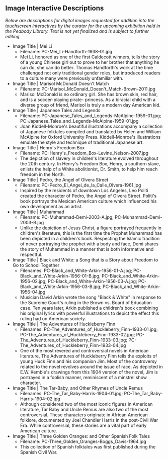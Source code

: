 ## Image Interactive Descriptions

_Below are descriptions for digital images requested for addition into the touchscreen interactives by the curator for the 
upcoming exhibition held in the Peabody Library. Text is not yet finalized and is subject to further editing._

* Image Title | Mei Li
  * Filename: PC-Mei_Li-Handforth-1938-01.jpg
  * Mei Li, honored as one of the first Caldecott winners, tells the story of a young Chinese girl out to prove to her brother 
  that anything he can do, she can do better.  Thomas Handforth's work at the time challenged not only traditional gender roles,   but introduced readers to a culture many were previously unfamiliar with.
* Image Title | Marisol McDonald Doesn't Match
  * Filename: PC-Marisol_McDonald_Doesn't_Match-Brown-2011.jpg
  * Marisol McDonald is no ordinary girl.  She has brown skin, red hair, and is a soccer-playing pirate- princess.  As a       biracial child with a diverse group of friend, Marisol is truly a modern day American kid.
* Image Title | Japanese Tales and Legends
  * Filename: PC-Japanese_Tales_and_Legends-McAlpine-1959-01.jpg; PC-Japanese_Tales_and_Legends-McAlpine-1959-01.jpg
  * Joan Kiddell-Monroe's beautiful illustrations accompany a collection of Japanese folktales compiled and translated by Helen and William McAlpine for Oxford University Press. Kiddell-Monroe's illustrations emulate the style and technique of traditional Japanese art.
* Image Title | Henry's Freedom Box
  * Filename: PC-Henry's_Freedom_Box-Levine_Nelson-2007.jpg
  * The depiction of slavery in children's literature evolved throughout the 20th century. In Henry's Freedom Box, Henry, a southern slave, enlists the help of a White abolitionist, Dr. Smith, to help him reach freedom in the North.
* Image Title | Pedro, the Angel of Olvera Street
  * Filename: PC-Pedro_El_Angel_de_la_Calle_Olvera-1961.jpg
  * Inspired by the residents of downtown Los Angeles, Leo Politi created the character of Pedro, the Angel of Olvera Street.  Politi's book portrays the Mexican American culture which influenced his own development as an artist.
* Image Title | Muhammad
  * Filename: PC-Muhammad-Demi-2003-A.jpg; PC-Muhammad-Demi-2003-B.jpg
  * Unlike the depiction of Jesus Christ, a figure portrayed frequently in children's literature, this is the first time the Prophet Muhammad has been depicted in a children's book.  Respecting the Islamic tradition of never portraying the prophet with a body and face, Demi shares the story of Muhammad in a manner that is both informative and respectful.
* Image Title | Black and White: a Song that is a Story about Freedom to Go to School Together
  * Filenames: PC-Black_and_White-Arkin-1956-01-A.jpg; PC-Black_and_White-Arkin-1956-01-B.jpg; PC-Black_and_White-Arkin-1956-02.jpg; PC-Black_and_White-Arkin-1956-03-A.jpg; PC-Black_and_White-Arkin-1956-03-B.jpg; PC-Black_and_White-Arkin-1956-04.jpg
  * Musician David Arkin wrote the song "Black &amp; White" in response to the Supreme Court's ruling in the Brown vs. Board of Education case.  Ten years later, Arkin published a children's book combining his original lyrics with powerful illustrations to depict the effect this ruling had on American society.
* Image Title | The Adventures of Huckleberry Finn
  * Filenames: PC-The_Adventures_of_Huckleberry_Finn-1933-01.jpg; PC-The_Adventures_of_Huckleberry_Finn-1933-02.jpg; PC-The_Adventures_of_Huckleberry_Finn-1933-03.jpg; PC-The_Adventures_of_Huckleberry_Finn-1933-04.jpg
  * One of the most revered and controversial novels in American literature, The Adventures of Huckleberry Finn tells the exploits of young Huck Finn and his companion Jim. Most of the controversy related to the novel revolves around the issue of race.  As depicted in E.W. Kemble's drawings from this 1904 version of the novel, Jim is portrayed in a foolish manner, reminiscent of a minstrel show character.
* Image Title |  The Tar-Baby, and Other Rhymes of Uncle Remus
  * Filenames: PC-The_Tar_Baby-Harris-1904-01.jpg; PC-The_Tar_Baby-Harris-1904-02.jpg
  * Although considered two of the most iconic figures in American literature, Tar Baby and Uncle Remus are also two of the most controversial.  These characters originate in African American folklore, documented by Joel Chandler Harris in the post-Civil War Era.  While controversial, these stories are a vital part of early American culture.
* Image Title | Three Golden Oranges: and Other Spanish Folk Tales
  * Filename: PC-Three_Golden_Oranges-Boggs_Davis-1964.jpg
  * This collection of Spanish folktales was first published during the Spanish Civil War.
